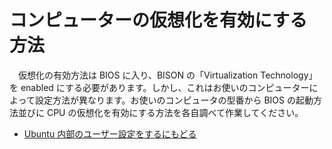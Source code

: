 # コンピューターの仮想化を有効にする方法
　仮想化の有効方法は BIOS に入り、BISON の「Virtualization Technology」を enabled にする必要があります。しかし、これはお使いのコンピューターによって設定方法が異なります。お使いのコンピュータの型番から BIOS の起動方法並びに CPU の仮想化を有効にする方法を各自調べて作業してください。

 - [Ubuntu 内部のユーザー設定をするにもどる](./hostsetup.md#setubuntu)
